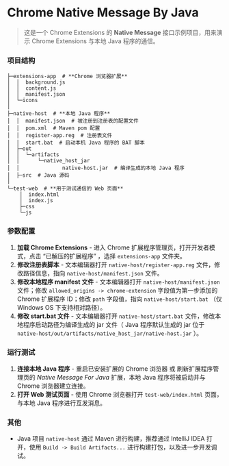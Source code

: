 # Chrome Native Message By Java

> 这是一个 Chrome Extensions 的 **Native Message** 接口示例项目，用来演示 Chrome Extensions 与本地 Java 程序的通信。

### 项目结构

```
├─extensions-app  # **Chrome 浏览器扩展**
│  │  background.js
│  │  content.js
│  │  manifest.json
│  └─icons
│
├─native-host  # **本地 Java 程序**
│  │  manifest.json  # 被注册到注册表的配置文件
│  │  pom.xml  # Maven pom 配置
│  │  register-app.reg  # 注册表文件
│  │  start.bat  # 启动本机 Java 程序的 BAT 脚本
│  ├─out
│  │  └─artifacts
│  │      └─native_host_jar
│  │              native-host.jar  # 编译生成的本地 Java 程序
│  ├─src  # Java 源码
│ 
└─test-web  # **用于测试通信的 Web 页面**
    │  index.html
    │  index.js
    ├─css
    └─js
```

### 参数配置

1. **加载 Chrome Extensions** - 进入 Chrome 扩展程序管理页，打开开发者模式，点击 “已解压的扩展程序” ，选择 `extensions-app` 文件夹。
2. **修改注册表脚本** - 文本编辑器打开 `native-host/register-app.reg` 文件，修改路径信息，指向 `native-host/manifest.json` 文件。
3. **修改本地程序 manifest 文件** - 文本编辑器打开 `native-host/manifest.json` 文件；修改 `allowed_origins -> chrome-extension` 字段值为第一步添加的 Chrome 扩展程序 ID；修改 `path` 字段值，指向 `native-host/start.bat` （仅 Windows OS 下支持相对路径）。
4. **修改 start.bat 文件** - 文本编辑器打开 `native-host/start.bat` 文件，修改本地程序启动路径为编译生成的 jar 文件（ Java 程序默认生成的 jar 位于 `native-host/out/artifacts/native_host_jar/native-host.jar` ）。

### 运行测试

1. **连接本地 Java 程序** - 重启已安装扩展的 Chrome 浏览器 或 刷新扩展程序管理页的 *Native Message For Java* 扩展，本地 Java 程序将被启动并与 Chrome 浏览器建立连接。
2. **打开 Web 测试页面** - 使用 Chrome 浏览器打开 `test-web/index.html` 页面，与本地 Java 程序进行互发消息。

### 其他

- Java 项目 `native-host` 通过 Maven 进行构建，推荐通过 IntelliJ IDEA 打开，使用 `Build -> Build Artifacts...` 进行构建打包，以及进一步开发调试。

